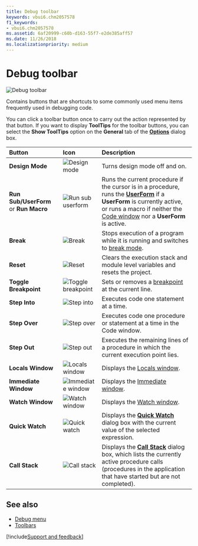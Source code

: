 ```yaml
---
title: Debug toolbar
keywords: vbui6.chm2057578
f1_keywords:
- vbui6.chm2057578
ms.assetid: 6af20999-c60b-d163-55f7-e2de385aff57
ms.date: 11/26/2018
ms.localizationpriority: medium
---
```



# Debug toolbar

![Debug toolbar](../../../images/dbbrvbe_ZA01201596.gif)

Contains buttons that are shortcuts to some commonly used menu items frequently used in debugging code.

You can click a toolbar button once to carry out the action represented by that button. If you want to display **ToolTips** for the toolbar buttons, you can select the **Show ToolTips** option on the **General** tab of the **[Options](options-dialog-box.md)** dialog box.

|Button|Icon|Description|
|:-----|:---|:----------|
|**Design Mode**|![Design mode](../../../images/tbr_dsgm_ZA01201699.gif)|Turns design mode off and on.|
|**Run Sub/UserForm** or **Run Macro** |![Run sub userform](../../../images/tbr_strt_ZA01201751.gif)|Runs the current procedure if the cursor is in a procedure, runs the **[UserForm](userform-window.md)** if a **UserForm** is currently active, or runs a macro if neither the [Code window](code-window.md) nor a **UserForm** is active.|
|**Break** |![Break](../../../images/tbr_brk_ZA01201682.gif)|Stops execution of a program while it is running and switches to [break mode](../../Glossary/vbe-glossary.md#break-mode).|
|**Reset** |![Reset](../../../images/tbr_end_ZA01201701.gif)|Clears the execution stack and module level variables and resets the project.|
|**Toggle Breakpoint** |![Toggle breakpoint](../../../images/tbr_bkpt_ZA01201681.gif)|Sets or removes a [breakpoint](../../Glossary/vbe-glossary.md#breakpoint) at the current line.|
|**Step Into** |![Step into](../../../images/tbr_stpi_ZA01201749.gif)|Executes code one statement at a time.|
|**Step Over** |![Step over](../../../images/tbr_stpo_ZA01201750.gif)|Executes code one procedure or statement at a time in the Code window.|
|**Step Out** |![Step out](../../../images/tbr_stot_ZA01201748.gif)|Executes the remaining lines of a procedure in which the current execution point lies.|
|**Locals Window**|![Locals window](../../../images/tbr_lowd_ZA01201713.gif)|Displays the [Locals window](locals-window.md).|
|**Immediate Window**|![Immediate window](../../../images/tbr_imwd_ZA01201710.gif)|Displays the [Immediate window](immediate-window.md).|
|**Watch Window**|![Watch window](../../../images/tbr_wawd_ZA01201768.gif)|Displays the [Watch window](watch-window.md).|
|**Quick Watch** |![Quick watch](../../../images/tbr_qwat_ZA01201733.gif)|Displays the **[Quick Watch](quick-watch-dialog-box.md)** dialog box with the current value of the selected expression.|
|**Call Stack** |![Call stack](../../../images/tbr_call_ZA01201683.gif) |Displays the **[Call Stack](call-stack-dialog-box.md)** dialog box, which lists the currently active procedure calls (procedures in the application that have started but are not completed).|


## See also

- [Debug menu](debug-menu.md)
- [Toolbars](../toolbars.md)

[!include[Support and feedback](~/includes/feedback-boilerplate.md)]